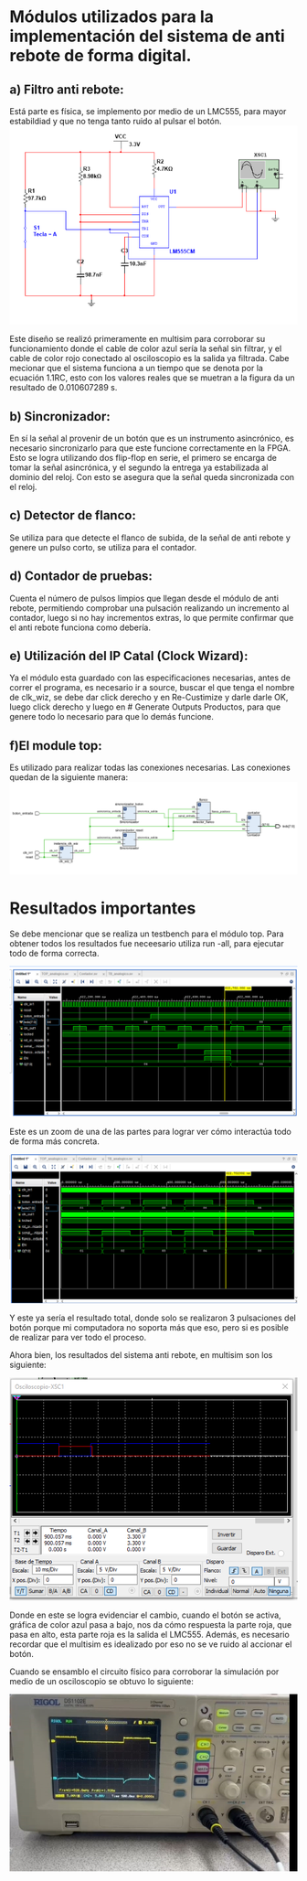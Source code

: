 # Módulos utilizados para la implementación del sistema de anti rebote de forma digital.

## a) Filtro anti rebote:

  Está parte es física, se implemento por medio de un LMC555, para mayor estabildiad y que no tenga tanto ruido al pulsar el botón.
  ![Diagrama del Bloque 1](../../Imagenes/Diseno_fisico_mul.PNG)

  Este diseño se realizó primeramente en multisim para corroborar su funcionamiento  donde el cable de color azul sería la señal sin filtrar, y el cable de color rojo conectado al osciloscopio es la salida ya filtrada.
  Cabe mecionar que el sistema funciona a un tiempo que se denota por la ecuación 1.1RC, esto con los valores reales que se muetran a la figura da un resultado de 0.010607289 s.
  
## b) Sincronizador:

  En sí la señal al provenir de un botón que es un instrumento asincrónico, es necesario sincronizarlo para que este funcione correctamente en la FPGA. Esto se logra utilizando dos flip-flop en serie, el primero se encarga de tomar la señal asincrónica, y el segundo la entrega ya estabilizada al dominio del reloj. Con esto se asegura que la señal queda sincronizada con el reloj.

## c) Detector de flanco:

  Se utiliza para que detecte el flanco de subida, de la señal de anti rebote y genere un pulso corto, se utiliza para el contador.

## d) Contador de pruebas:

  Cuenta el número de pulsos limpios que llegan desde el módulo de anti rebote, permitiendo comprobar una pulsación realizando un incremento al contador, luego si no hay incrementos extras, lo que permite confirmar que el anti rebote funciona como debería.

## e) Utilización del IP Catal (Clock Wizard):

  Ya el módulo esta guardado con las especificaciones necesarias, antes de correr el programa, es necesario ir a source, buscar el que tenga el nombre de clk_wiz, se debe dar click derecho y en Re-Custimize y darle  darle OK, luego click derecho y luego en # Generate Outputs Productos, para que genere todo lo necesario para que lo demás funcione.

## f)El module top:

  Es utilizado para realizar todas las conexiones necesarias.
  Las conexiones quedan de la siguiente manera: 
  ![Diagrama del Bloque 1](../../Imagenes/Diagrama_TOP_Analogico.PNG)
  

# Resultados importantes 

Se debe mencionar que se realiza un testbench para el módulo top. Para obtener todos los resultados fue neceesario utiliza run -all, para ejecutar todo de forma correcta.

![Diagrama del Bloque 1](../../Imagenes/Analogica.PNG)

Este es un zoom de una de las partes para lograr ver cómo interactúa todo de forma más concreta.

![Diagrama del Bloque 1](../../Imagenes/Analogica_2.PNG)

Y este ya sería el resultado total, donde solo se realizaron 3 pulsaciones del botón porque mi computadora no soporta más que eso, pero si es posible de realizar para ver todo el proceso.

Ahora bien, los resultados del sistema anti rebote, en multisim son los siguiente:

![Diagrama del Bloque 1](../../Imagenes/Filtro_anti_rebote_fis_mul.PNG)

Donde en este se logra evidenciar el cambio, cuando el botón se activa, gráfica de color azul pasa a bajo, nos da cómo respuesta la parte roja, que pasa en alto, esta parte roja es la salida el LMC555. Además, es necesario recordar que el multisim es idealizado por eso no se ve ruido al accionar el botón.

Cuando se ensamblo el circuito físico para corroborar la simulación por medio de un osciloscopio se obtuvo lo siguiente: 

![Diagrama del Bloque 1](../../Imagenes/Filtro_anti_rebote_fis.png)
